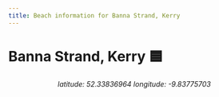 ```yaml
---
title: Beach information for Banna Strand, Kerry
---
```

# Banna Strand, Kerry 🟦

<div align="center"><i>latitude: 52.33836964 longitude: -9.83775703</i></div>